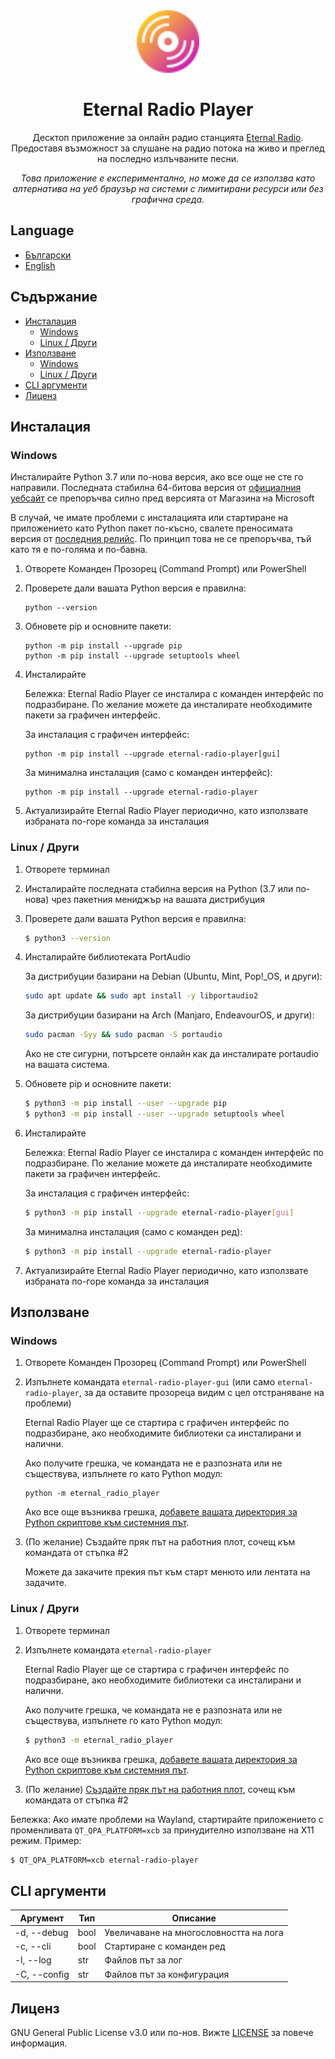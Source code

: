 <div align="center">
  <img src="https://github.com/alexitx/eternal-radio-player/raw/master/docs/assets/eternal-radio-player.svg" height="100px"/>

  <h1>Eternal Radio Player</h1>

  <p>Десктоп приложение за онлайн радио станцията <a href="https://radio.eternalnetworktm.com">Eternal Radio<a>.
  Предоставя възможност за слушане на радио потока на живо и преглед на последно излъчваните песни.</p>

  <p><em>Това приложение е експериментално, но може да се използва като алтернатива на уеб браузър
  на системи с лимитирани ресурси или без графична среда.</em></p>
</div>


## Language
- [Български][readme-bg]
- [English][readme-en]


## Съдържание

- [Инсталация](#инсталация)
    - [Windows](#windows)
    - [Linux / Други](#linux--други)
- [Използване](#използване)
    - [Windows](#windows-1)
    - [Linux / Други](#linux--други-1)
- [CLI аргументи](#cli-аргументи)
- [Лиценз](#лиценз)


## Инсталация

### Windows

Инсталирайте Python 3.7 или по-нова версия, ако все още не сте го направили. Последната стабилна
64-битова версия от [официалния уебсайт][python-download] се препоръчва силно пред версията от
Магазинa на Microsoft

В случай, че имате проблеми с инсталацията или стартиране на приложението като Python пакет
по-късно, свалете преносимата версия от [последния релийс][releases]. По принцип това не се
препоръчва, тъй като тя е по-голяма и по-бавна.

1. Отворете Команден Прозорец (Command Prompt) или PowerShell

2. Проверете дали вашата Python версия е правилна:
    ```
    python --version
    ```

3. Обновете pip и основните пакети:
    ```
    python -m pip install --upgrade pip
    python -m pip install --upgrade setuptools wheel
    ```

4. Инсталирайте

    Бележка: Eternal Radio Player се инсталира с команден интерфейс по подразбиране.
    По желание можете да инсталирате необходимите пакети за графичен интерфейс.

    За инсталация с графичен интерфейс:
    ```
    python -m pip install --upgrade eternal-radio-player[gui]
    ```
    За минимална инсталация (само с команден интерфейс):
    ```
    python -m pip install --upgrade eternal-radio-player
    ```

5. Актуализирайте Eternal Radio Player периодично, като използвате избраната по-горе
команда за инсталация

### Linux / Други

1. Отворете терминал

2. Инсталирайте последната стабилна версия на Python (3.7 или по-нова) чрез пакетния мениджър
на вашата дистрибуция

3. Проверете дали вашата Python версия е правилна:
    ```sh
    $ python3 --version
    ```

4. Инсталирайте библиотеката PortAudio

    За дистрибуции базирани на Debian (Ubuntu, Mint, Pop!_OS, и други):
    ```sh
    sudo apt update && sudo apt install -y libportaudio2
    ```

    За дистрибуции базирани на Arch (Manjaro, EndeavourOS, и други):
    ```sh
    sudo pacman -Syy && sudo pacman -S portaudio
    ```

    Ако не сте сигурни, потърсете онлайн как да инсталирате portaudio на вашата система.

5. Обновете pip и основните пакети:
    ```sh
    $ python3 -m pip install --user --upgrade pip
    $ python3 -m pip install --user --upgrade setuptools wheel
    ```

6. Инсталирайте

    Бележка: Eternal Radio Player се инсталира с команден интерфейс по подразбиране.
    По желание можете да инсталирате необходимите пакети за графичен интерфейс.

    За инсталация с графичен интерфейс:
    ```sh
    $ python3 -m pip install --upgrade eternal-radio-player[gui]
    ```
    За минимална инсталация (само с команден ред):
    ```sh
    $ python3 -m pip install --upgrade eternal-radio-player
    ```

7. Актуализирайте Eternal Radio Player периодично, като използвате избраната по-горе
команда за инсталация


## Използване

### Windows

1. Отворете Команден Прозорец (Command Prompt) или PowerShell

2. Изпълнете командата `eternal-radio-player-gui` (или само `eternal-radio-player`, за да оставите
прозореца видим с цел отстраняване на проблеми)

    Eternal Radio Player ще се стартира с графичен интерфейс по подразбиране, ако необходимите
    библиотеки са инсталирани и налични.

    Ако получите грешка, че командата не е разпозната или не съществува, изпълнете го като
    Python модул:
    ```
    python -m eternal_radio_player
    ```

    Ако все още възниква грешка, [добавете вашата директория за Python скриптове
    към системния път][windows-add-python-to-path].

3. (По желание) Създайте пряк път на работния плот, сочещ към командата от стъпка #2

    Можете да закачите прекия път към старт менюто или лентата на задачите.

### Linux / Други

1. Отворете терминал

2. Изпълнете командата `eternal-radio-player`

    Eternal Radio Player ще се стартира с графичен интерфейс по подразбиране, ако необходимите
    библиотеки са инсталирани и налични.

    Ако получите грешка, че командата не е разпозната или не съществува, изпълнете го като
    Python модул:
    ```sh
    $ python3 -m eternal_radio_player
    ```

    Ако все още възниква грешка, [добавете вашата директория за Python скриптове
    към системния път][linux-add-python-to-path].

3. (По желание) [Създайте пряк път на работния плот][linux-desktop-shortcut],
сочещ към командата от стъпка #2

Бележка: Ако имате проблеми на Wayland, стартирайте приложението с променливата
`QT_QPA_PLATFORM=xcb` за принудително използване на X11 режим. Пример:
```sh
$ QT_QPA_PLATFORM=xcb eternal-radio-player
```


## CLI аргументи

| Аргумент     | Тип  | Описание                               |
|--------------|------|----------------------------------------|
| -d, --debug  | bool | Увеличаване на многословността на лога |
| -c, --cli    | bool | Стартиране с команден ред              |
| -l, --log    | str  | Файлов път за лог                      |
| -C, --config | str  | Файлов път за конфигурация             |


## Лиценз

GNU General Public License v3.0 или по-нов. Вижте [LICENSE][license] за повече информация.


[readme-en]: https://github.com/alexitx/eternal-radio-player/blob/master/README.md
[readme-bg]: https://github.com/alexitx/eternal-radio-player/blob/master/README.bg.md
[releases]: https://github.com/alexitx/eternal-radio-player/releases
[license]: https://github.com/alexitx/eternal-radio-player/blob/master/LICENSE
[python-download]: https://www.python.org/downloads
[windows-add-python-to-path]: https://superuser.com/a/1558227
[linux-add-python-to-path]: https://stackoverflow.com/a/62823029
[linux-desktop-shortcut]: https://askubuntu.com/a/182717
